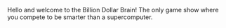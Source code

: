 Hello and welcome to the Billion Dollar Brain! The only game show where you compete to be smarter than a supercomputer. 